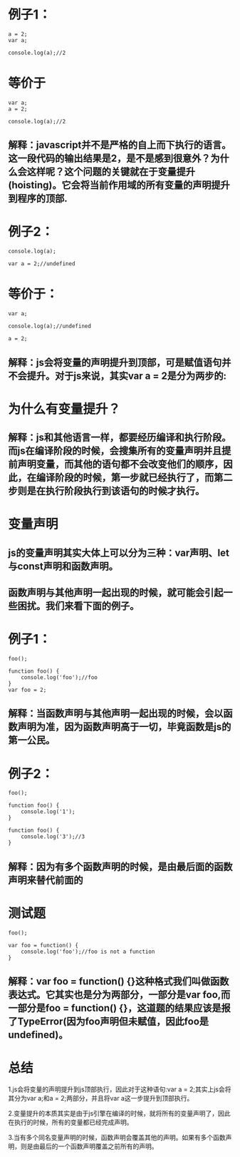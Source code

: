 # 例子1：
```
a = 2;
var a;
 
console.log(a);//2
```
# 等价于
```
var a;
a = 2;
 
console.log(a);//2
```

## 解释：javascript并不是严格的自上而下执行的语言。这一段代码的输出结果是2，是不是感到很意外？为什么会这样呢？这个问题的关键就在于变量提升(hoisting)。它会将当前作用域的所有变量的声明提升到程序的顶部.

# 例子2：
```
console.log(a);
 
var a = 2;//undefined
```
# 等价于：
```
var a;
 
console.log(a);//undefined
 
a = 2;
```
## 解释：js会将变量的声明提升到顶部，可是赋值语句并不会提升。对于js来说，其实var a = 2是分为两步的:


# 为什么有变量提升？
## 解释：js和其他语言一样，都要经历编译和执行阶段。而js在编译阶段的时候，会搜集所有的变量声明并且提前声明变量，而其他的语句都不会改变他们的顺序，因此，在编译阶段的时候，第一步就已经执行了，而第二步则是在执行阶段执行到该语句的时候才执行。

# 变量声明
## js的变量声明其实大体上可以分为三种：var声明、let与const声明和函数声明。

## 函数声明与其他声明一起出现的时候，就可能会引起一些困扰。我们来看下面的例子。

# 例子1：

```
foo();
 
function foo() {
    console.log('foo');//foo
}
var foo = 2;
```
## 解释：当函数声明与其他声明一起出现的时候，会以函数声明为准，因为函数声明高于一切，毕竟函数是js的第一公民。

# 例子2：
```
foo();
 
function foo() {
    console.log('1');
}
 
function foo() {
    console.log('3');//3
}
```
## 解释：因为有多个函数声明的时候，是由最后面的函数声明来替代前面的

# 测试题
```
foo();
 
var foo = function() {
    console.log('foo');//foo is not a function
}

```
## 解释：var foo = function() {}这种格式我们叫做函数表达式。它其实也是分为两部分，一部分是var foo,而一部分是foo = function() {}，这道题的结果应该是报了TypeError(因为foo声明但未赋值，因此foo是undefined)。

# 总结
1.js会将变量的声明提升到js顶部执行，因此对于这种语句:var a = 2;其实上js会将其分为var a;和a = 2;两部分，并且将var a这一步提升到顶部执行。

2.变量提升的本质其实是由于js引擎在编译的时候，就将所有的变量声明了，因此在执行的时候，所有的变量都已经完成声明。

3.当有多个同名变量声明的时候，函数声明会覆盖其他的声明。如果有多个函数声明，则是由最后的一个函数声明覆盖之前所有的声明。
